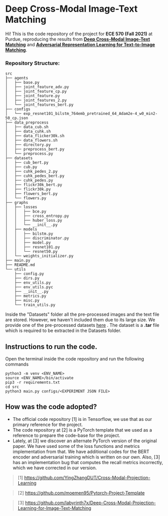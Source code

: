 ﻿# Deep Cross-Modal Image-Text Matching

Hi! This is the code repository of the project for **ECE 570 (Fall 2021)** at Purdue, reproducing the results from **[Deep Cross-Modal Image-Text Matching](https://openaccess.thecvf.com/content_ECCV_2018/papers/Ying_Zhang_Deep_Cross-Modal_Projection_ECCV_2018_paper.pdf)** and **[Adversarial Representation Learning for Text-to-Image Matching](https://openaccess.thecvf.com/content_ICCV_2019/papers/Sarafianos_Adversarial_Representation_Learning_for_Text-to-Image_Matching_ICCV_2019_paper.pdf)**.

### Repository Structure:
```
src
├── agents
│   ├── base.py
│   ├── joint_feature_adv.py
│   ├── joint_feature_cp.py
│   ├── joint_feature.py
│   ├── joint_features_2.py
│   └── joint_features_bert.py
├── configs
│   └── exp_resnet101_bilstm_764emb_pretrained_64_Adam2e-4_w0_min2-50_cp.json
├── data_preprocess
│   ├── data_cub.sh
│   ├── data_cuhk.sh
│   ├── data_flicker30k.sh
│   ├── data_flowers.sh
│   ├── directory.py
│   ├── preprocess_bert.py
│   └── preprocess.py
├── datasets
│   ├── cub_bert.py
│   ├── cub.py
│   ├── cuhk_pedes_2.py
│   ├── cuhk_pedes_bert.py
│   ├── cuhk_pedes.py
│   ├── flickr30k_bert.py
│   ├── flickr30k.py
│   ├── flowers_bert.py
│   └── flowers.py
├── graphs
│   ├── losses
│   │   ├── bce.py
│   │   ├── cross_entropy.py
│   │   ├── huber_loss.py
│   │   └── __init__.py
│   ├── models
│   │   ├── bilstm.py
│   │   ├── discriminator.py
│   │   ├── model.py
│   │   ├── resnet101.py
│   │   └── resnet50.py
│   └── weights_initializer.py
├── main.py
├── README.md
└── utils
    ├── config.py
    ├── dirs.py
    ├── env_utils.py
    ├── env_utils.pyc
    ├── __init__.py
    ├── metrics.py
    ├── misc.py
    └── train_utils.py

```
Inside the "Datasets" folder all the pre-processed images and the text file are stored. However, we haven't included them due to its large size. We provide one of the pre-processed datasets [here](https://purdue0-my.sharepoint.com/:u:/g/personal/pate1332_purdue_edu/EeWz-zMbN51MsumuiAAMQMwBx8lLp7EvKyeeiMO6EKstnQ?e=4hPItd) . The dataset is a **.tar** file which is required to be extracted in the Datasets folder.

## Instructions to run the code.
Open the terminal inside the code repository and run the following commands
```
python3 -m venv <ENV_NAME>
source <ENV_NAME>/bin/activate
pip3 -r requirements.txt
cd src
python3 main.py configs/<EXPERIMENT JSON FILE>
```

## How was the code adopted?
* The official code repository [1] is in Tensorflow, we use that as our primary reference for the project.
* The code repository at [2] is a PyTorch template that we used as a reference to prepare the code-base for the project.
* Lately, at [3] we discover an alternate PyTorch version of the original paper. We have used some of the loss functions and metrics implementation from that. We have additional codes for the BERT encoder and adversarial training which is written on our own. Also, [3] has an implementation bug that computes the recall metrics incorrectly, which we have corrected in our version. 


>[1] https://github.com/YingZhangDUT/Cross-Modal-Projection-Learning

> [2] https://github.com/moemen95/Pytorch-Project-Template

> [3] https://github.com/labyrinth7x/Deep-Cross-Modal-Projection-Learning-for-Image-Text-Matching



